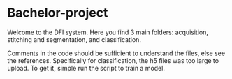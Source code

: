 # Bachelor-project


Welcome to the DFI system. Here you find 3 main folders: acquisition, stitching and segmentation, and classification.

Comments in the code should be sufficient to understand the files, else see the references. Specifically for classification, the h5 files was too large to upload. To get it, simple run the script to train a model.
